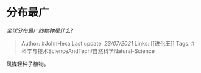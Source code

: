 # 分布最广
*全球分布最广的物种是什么?*

> Author: #JohnHexa
Last update: *23/07/2021* 
Links: [[进化王]]
Tags: #科学与技术ScienceAndTech/自然科学Natural-Science 

 
风媒轻种子植物。



